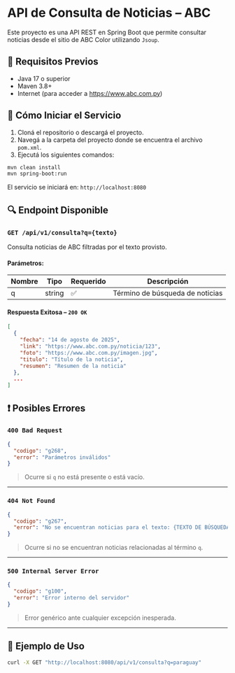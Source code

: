 # API de Consulta de Noticias – ABC

Este proyecto es una API REST en Spring Boot que permite consultar noticias desde el sitio de ABC Color utilizando `Jsoup`.

## 🧰 Requisitos Previos

- Java 17 o superior
- Maven 3.8+
- Internet (para acceder a https://www.abc.com.py)

## 🚀 Cómo Iniciar el Servicio

1. Cloná el repositorio o descargá el proyecto.
2. Navegá a la carpeta del proyecto donde se encuentra el archivo `pom.xml`.
3. Ejecutá los siguientes comandos:

```bash
mvn clean install
mvn spring-boot:run
```

El servicio se iniciará en: `http://localhost:8080`

## 🔍 Endpoint Disponible

### `GET /api/v1/consulta?q={texto}`

Consulta noticias de ABC filtradas por el texto provisto.

#### Parámetros:

| Nombre | Tipo   | Requerido | Descripción                      |
|--------|--------|-----------|----------------------------------|
| q      | string | ✅        | Término de búsqueda de noticias |

#### Respuesta Exitosa – `200 OK`

```json
[
  {
    "fecha": "14 de agosto de 2025",
    "link": "https://www.abc.com.py/noticia/123",
    "foto": "https://www.abc.com.py/imagen.jpg",
    "titulo": "Título de la noticia",
    "resumen": "Resumen de la noticia"
  },
  ...
]
```

## ❗ Posibles Errores

### `400 Bad Request`

```json
{
  "codigo": "g268",
  "error": "Parámetros inválidos"
}
```

> Ocurre si `q` no está presente o está vacío.

---

### `404 Not Found`

```json
{
  "codigo": "g267",
  "error": "No se encuentran noticias para el texto: {TEXTO DE BÚSQUEDA}"
}
```

> Ocurre si no se encuentran noticias relacionadas al término `q`.

---

### `500 Internal Server Error`

```json
{
  "codigo": "g100",
  "error": "Error interno del servidor"
}
```

> Error genérico ante cualquier excepción inesperada.

---

## 🧪 Ejemplo de Uso

```bash
curl -X GET "http://localhost:8080/api/v1/consulta?q=paraguay"
```

